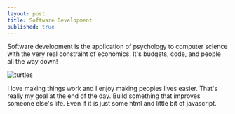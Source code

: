 ```yaml
---
layout: post
title: Software Development
published: true
---
```

Software development is the application of psychology to computer science with the very real constraint of economics.  It's budgets, code, and people all the way down!

![turtles](https://upload.wikimedia.org/wikipedia/commons/4/47/River_terrapin.jpg)

I love making things work and I enjoy making peoples lives easier.  That's really my goal at the end of the day.  Build something that improves someone else's life. Even if it is just some html and little bit of javascript.
